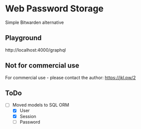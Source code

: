 # Web Password Storage

Simple Bitwarden alternative

## Playground

http://localhost:4000/graphql

## Not for commercial use

For commercial use - please contact the author: https://jkl.pw/2

## ToDo

- [ ] Moved models to SQL ORM
  - [x] User
  - [x] Session
  - [ ] Password
